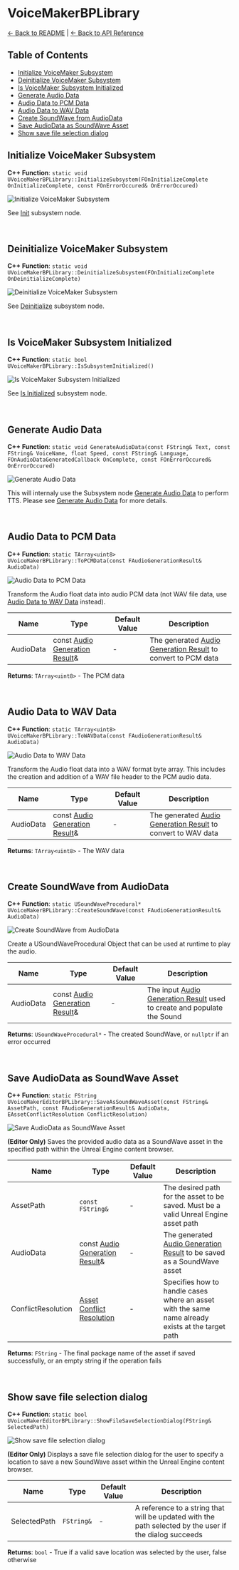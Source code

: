 # VoiceMakerBPLibrary

[← Back to README](README.md) | [← Back to API Reference](api_reference.md)

## Table of Contents
- [Initialize VoiceMaker Subsystem](#initialize-voicemaker-subsystem)
- [Deinitialize VoiceMaker Subsystem](#deinitialize-voicemaker-subsystem)
- [Is VoiceMaker Subsystem Initialized](#is-voicemaker-subsystem-initialized)
- [Generate Audio Data](#generate-audio-data)
- [Audio Data to PCM Data](#audio-data-to-pcm-data)
- [Audio Data to WAV Data](#audio-data-to-wav-data)
- [Create SoundWave from AudioData](#create-soundwave-from-audiodata)
- [Save AudioData as SoundWave Asset](#save-audiodata-as-soundwave-asset)
- [Show save file selection dialog](#show-save-file-selection-dialog)

## Initialize VoiceMaker Subsystem

**C++ Function**: `static void UVoiceMakerBPLibrary::InitializeSubsystem(FOnInitializeComplete OnInitializeComplete, const FOnErrorOccured& OnErrorOccured)`

![Initialize VoiceMaker Subsystem](res/library_init.png)

See [Init](subsystem.md#init) subsystem node.

<br/>

## Deinitialize VoiceMaker Subsystem

**C++ Function**: `static void UVoiceMakerBPLibrary::DeinitializeSubsystem(FOnInitializeComplete OnDeinitializeComplete)`

![Deinitialize VoiceMaker Subsystem](res/library_deinit.png)

See [Deinitialize](subsystem.md#deinitialize) subsystem node.

<br/>

## Is VoiceMaker Subsystem Initialized

**C++ Function**: `static bool UVoiceMakerBPLibrary::IsSubsystemInitialized()`

![Is VoiceMaker Subsystem Initialized](res/library_isinitialized.png)

See [Is Initialized](subsystem.md#is-initialized) subsystem node.

<br/>

## Generate Audio Data

**C++ Function**: `static void GenerateAudioData(const FString& Text, const FString& VoiceName, float Speed, const FString& Language, FOnAudioDataGeneratedCallback OnComplete, const FOnErrorOccured& OnErrorOccured)`

![Generate Audio Data](res/library_generate.png)

This will internaly use the Subsystem node [Generate Audio Data](subsystem.md#generate-audio-data) to perform TTS. Please see [Generate Audio Data](subsystem.md#generate-audio-data) for more details.

<br/>

## Audio Data to PCM Data

**C++ Function**: `static TArray<uint8> UVoiceMakerBPLibrary::ToPCMData(const FAudioGenerationResult& AudioData)`

![Audio Data to PCM Data](res/library_topcm.png)

Transform the Audio float data into audio PCM data (not WAV file data, use [Audio Data to WAV Data](#audio-data-to-wav-data) instead).

| Name | Type | Default Value | Description |
|------|------|---------------|-------------|
| AudioData | const [Audio Generation Result](api_reference.md#audio-generation-result)& | - | The generated [Audio Generation Result](api_reference.md#audio-generation-result) to convert to PCM data |

**Returns**: `TArray<uint8>` - The PCM data

<br/>

## Audio Data to WAV Data

**C++ Function**: `static TArray<uint8> UVoiceMakerBPLibrary::ToWAVData(const FAudioGenerationResult& AudioData)`

![Audio Data to WAV Data](res/library_towav.png)

Transform the Audio float data into a WAV format byte array. This includes the creation and addition of a WAV file header to the PCM audio data.

| Name | Type | Default Value | Description |
|------|------|---------------|-------------|
| AudioData | const [Audio Generation Result](api_reference.md#audio-generation-result)& | - | The generated [Audio Generation Result](api_reference.md#audio-generation-result) to convert to WAV data |

**Returns**: `TArray<uint8>` - The WAV data

<br/>

## Create SoundWave from AudioData

**C++ Function**: `static USoundWaveProcedural* UVoiceMakerBPLibrary::CreateSoundWave(const FAudioGenerationResult& AudioData)`

![Create SoundWave from AudioData](res/library_createsound.png)

Create a USoundWaveProcedural Object that can be used at runtime to play the audio.

| Name | Type | Default Value | Description |
|------|------|---------------|-------------|
| AudioData | const [Audio Generation Result](api_reference.md#audio-generation-result)& | - | The input [Audio Generation Result](api_reference.md#audio-generation-result) used to create and populate the Sound |

**Returns**: `USoundWaveProcedural*` - The created SoundWave, or `nullptr` if an error occurred

<br/>

## Save AudioData as SoundWave Asset

**C++ Function**: `static FString UVoiceMakerEditorBPLibrary::SaveAsSoundWaveAsset(const FString& AssetPath, const FAudioGenerationResult& AudioData, EAssetConflictResolution ConflictResolution)`

![Save AudioData as SoundWave Asset](res/library_saveasset.png)

**(Editor Only)** Saves the provided audio data as a SoundWave asset in the specified path within the Unreal Engine content browser.

| Name | Type | Default Value | Description |
|------|------|---------------|-------------|
| AssetPath | `const FString&` | - | The desired path for the asset to be saved. Must be a valid Unreal Engine asset path |
| AudioData | const [Audio Generation Result](api_reference.md#audio-generation-result)& | - | The generated [Audio Generation Result](api_reference.md#audio-generation-result) to be saved as a SoundWave asset |
| ConflictResolution | [Asset Conflict Resolution](api_reference.md#asset-conflict-resolution) | - | Specifies how to handle cases where an asset with the same name already exists at the target path |

**Returns**: `FString` - The final package name of the asset if saved successfully, or an empty string if the operation fails

<br/>

## Show save file selection dialog

**C++ Function**: `static bool UVoiceMakerEditorBPLibrary::ShowFileSaveSelectionDialog(FString& SelectedPath)`

![Show save file selection dialog](res/library_savedialog.png)

**(Editor Only)** Displays a save file selection dialog for the user to specify a location to save a new SoundWave asset within the Unreal Engine content browser.

| Name | Type | Default Value | Description |
|------|------|---------------|-------------|
| SelectedPath | `FString&` | - | A reference to a string that will be updated with the path selected by the user if the dialog succeeds |

**Returns**: `bool` - True if a valid save location was selected by the user, false otherwise
